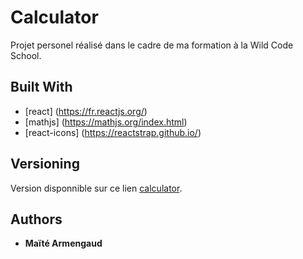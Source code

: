 # Calculator

Projet personel réalisé dans le cadre de ma formation à la Wild Code School. 


## Built With
* [react] (https://fr.reactjs.org/)
* [mathjs] (https://mathjs.org/index.html)
* [react-icons] (https://reactstrap.github.io/)

## Versioning

Version disponnible sur ce lien [calculator](https://codesandbox.io/s/github/Ma-ho/calculator). 

## Authors

* **Maïté Armengaud** 


